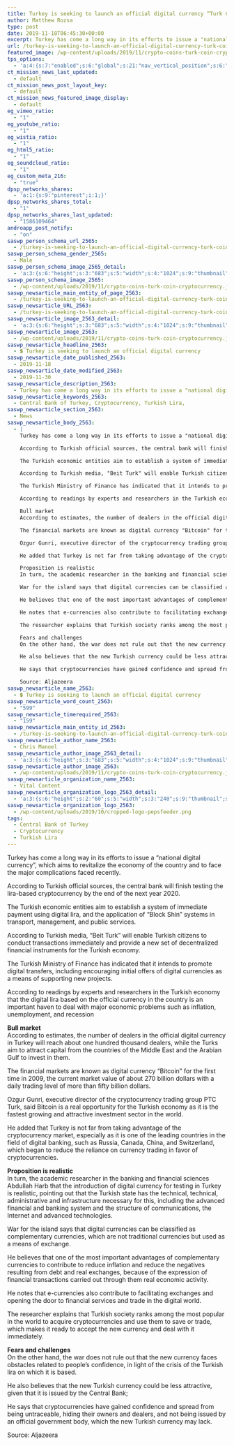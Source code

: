 ```yaml
---
title: Turkey is seeking to launch an official digital currency “Turk Coin”
author: Matthew Rozsa
type: post
date: 2019-11-18T06:45:30+00:00
excerpt: Turkey has come a long way in its efforts to issue a "national digital currency", which aims to revitalize the economy of the country and to face the major complications faced recently.
url: /turkey-is-seeking-to-launch-an-official-digital-currency-turk-coin/
featured_image: /wp-content/uploads/2019/11/crypto-coins-turk-coin-cryptocurrency.jpg
tps_options:
  - 'a:4:{s:7:"enabled";s:6:"global";s:21:"nav_vertical_position";s:6:"global";s:23:"nav_hide_on_first_slide";b:0;s:23:"slide_loading_mechanism";s:6:"global";}'
ct_mission_news_last_updated:
  - default
ct_mission_news_post_layout_key:
  - default
ct_mission_news_featured_image_display:
  - default
eg_vimeo_ratio:
  - "1"
eg_youtube_ratio:
  - "1"
eg_wistia_ratio:
  - "1"
eg_html5_ratio:
  - "1"
eg_soundcloud_ratio:
  - "1"
eg_custom_meta_216:
  - "true"
dpsp_networks_shares:
  - 'a:1:{s:9:"pinterest";i:1;}'
dpsp_networks_shares_total:
  - "1"
dpsp_networks_shares_last_updated:
  - "1586109464"
androapp_post_notify:
  - "on"
saswp_person_schema_url_2565:
  - /turkey-is-seeking-to-launch-an-official-digital-currency-turk-coin/
saswp_person_schema_gender_2565:
  - Male
saswp_person_schema_image_2565_detail:
  - 'a:3:{s:6:"height";s:3:"683";s:5:"width";s:4:"1024";s:9:"thumbnail";s:96:"/wp-content/uploads/2019/11/crypto-coins-turk-coin-cryptocurrency.jpg";}'
saswp_person_schema_image_2565:
  - /wp-content/uploads/2019/11/crypto-coins-turk-coin-cryptocurrency.jpg
saswp_newsarticle_main_entity_of_page_2563:
  - /turkey-is-seeking-to-launch-an-official-digital-currency-turk-coin/
saswp_newsarticle_URL_2563:
  - /turkey-is-seeking-to-launch-an-official-digital-currency-turk-coin/
saswp_newsarticle_image_2563_detail:
  - 'a:3:{s:6:"height";s:3:"683";s:5:"width";s:4:"1024";s:9:"thumbnail";s:96:"/wp-content/uploads/2019/11/crypto-coins-turk-coin-cryptocurrency.jpg";}'
saswp_newsarticle_image_2563:
  - /wp-content/uploads/2019/11/crypto-coins-turk-coin-cryptocurrency.jpg
saswp_newsarticle_headline_2563:
  - 💲 Turkey is seeking to launch an official digital currency
saswp_newsarticle_date_published_2563:
  - 2019-11-18
saswp_newsarticle_date_modified_2563:
  - 2019-11-30
saswp_newsarticle_description_2563:
  - Turkey has come a long way in its efforts to issue a "national digital currency", which aims to revitalize the economy of the country and to face the major complications faced recently.
saswp_newsarticle_keywords_2563:
  - Central Bank of Turkey, Cryptocurrency, Turkish Lira,
saswp_newsarticle_section_2563:
  - News
saswp_newsarticle_body_2563:
  - |
    Turkey has come a long way in its efforts to issue a "national digital currency", which aims to revitalize the economy of the country and to face the major complications faced recently.

    According to Turkish official sources, the central bank will finish testing the lira-based cryptocurrency by the end of the next year 2020.

    The Turkish economic entities aim to establish a system of immediate payment using digital lira, and the application of "Block Shin" systems in transport, management, and public services.

    According to Turkish media, "Beit Turk" will enable Turkish citizens to conduct transactions immediately and provide a new set of decentralized financial instruments for the Turkish economy.

    The Turkish Ministry of Finance has indicated that it intends to promote digital transfers, including encouraging initial offers of digital currencies as a means of supporting new projects.

    According to readings by experts and researchers in the Turkish economy that the digital lira based on the official currency in the country is an important haven to deal with major economic problems such as inflation, unemployment, and recession

    Bull market
    According to estimates, the number of dealers in the official digital currency in Turkey will reach about one hundred thousand dealers, while the Turks aim to attract capital from the countries of the Middle East and the Arabian Gulf to invest in them.

    The financial markets are known as digital currency "Bitcoin" for the first time in 2009, the current market value of about 270 billion dollars with a daily trading level of more than fifty billion dollars.

    Ozgur Gunri, executive director of the cryptocurrency trading group PTC Turk, said Bitcoin is a real opportunity for the Turkish economy as it is the fastest growing and attractive investment sector in the world.

    He added that Turkey is not far from taking advantage of the cryptocurrency market, especially as it is one of the leading countries in the field of digital banking, such as Russia, Canada, China, and Switzerland, which began to reduce the reliance on currency trading in favor of cryptocurrencies.

    Proposition is realistic
    In turn, the academic researcher in the banking and financial sciences Abdullah Harb that the introduction of digital currency for testing in Turkey is realistic, pointing out that the Turkish state has the technical, technical, administrative and infrastructure necessary for this, including the advanced financial and banking system and the structure of communications, the Internet and advanced technologies.

    War for the island says that digital currencies can be classified as complementary currencies, which are not traditional currencies but used as a means of exchange.

    He believes that one of the most important advantages of complementary currencies to contribute to reduce inflation and reduce the negatives resulting from debt and real exchanges, because of the expression of financial transactions carried out through them real economic activity.

    He notes that e-currencies also contribute to facilitating exchanges and opening the door to financial services and trade in the digital world.

    The researcher explains that Turkish society ranks among the most popular in the world to acquire cryptocurrencies and use them to save or trade, which makes it ready to accept the new currency and deal with it immediately.

    Fears and challenges
    On the other hand, the war does not rule out that the new currency faces obstacles related to people's confidence, in light of the crisis of the Turkish lira on which it is based.

    He also believes that the new Turkish currency could be less attractive, given that it is issued by the Central Bank;

    He says that cryptocurrencies have gained confidence and spread from being untraceable, hiding their owners and dealers, and not being issued by an official government body, which the new Turkish currency may lack.

    Source: Aljazeera
saswp_newsarticle_name_2563:
  - 💲 Turkey is seeking to launch an official digital currency
saswp_newsarticle_word_count_2563:
  - "599"
saswp_newsarticle_timerequired_2563:
  - "159"
saswp_newsarticle_main_entity_id_2563:
  - /turkey-is-seeking-to-launch-an-official-digital-currency-turk-coin/
saswp_newsarticle_author_name_2563:
  - Chris Manoel
saswp_newsarticle_author_image_2563_detail:
  - 'a:3:{s:6:"height";s:3:"683";s:5:"width";s:4:"1024";s:9:"thumbnail";s:96:"/wp-content/uploads/2019/11/crypto-coins-turk-coin-cryptocurrency.jpg";}'
saswp_newsarticle_author_image_2563:
  - /wp-content/uploads/2019/11/crypto-coins-turk-coin-cryptocurrency.jpg
saswp_newsarticle_organization_name_2563:
  - Vital Content
saswp_newsarticle_organization_logo_2563_detail:
  - 'a:3:{s:6:"height";s:2:"60";s:5:"width";s:3:"240";s:9:"thumbnail";s:82:"/wp-content/uploads/2019/10/cropped-logo-pepsfeeder.png";}'
saswp_newsarticle_organization_logo_2563:
  - /wp-content/uploads/2019/10/cropped-logo-pepsfeeder.png
tags:
  - Central Bank of Turkey
  - Cryptocurrency
  - Turkish Lira
---
```


Turkey has come a long way in its efforts to issue a &#8220;national digital currency&#8221;, which aims to revitalize the economy of the country and to face the major complications faced recently.

According to Turkish official sources, the central bank will finish testing the lira-based cryptocurrency by the end of the next year 2020.

The Turkish economic entities aim to establish a system of immediate payment using digital lira, and the application of &#8220;Block Shin&#8221; systems in transport, management, and public services.

According to Turkish media, &#8220;Beit Turk&#8221; will enable Turkish citizens to conduct transactions immediately and provide a new set of decentralized financial instruments for the Turkish economy.

The Turkish Ministry of Finance has indicated that it intends to promote digital transfers, including encouraging initial offers of digital currencies as a means of supporting new projects.

According to readings by experts and researchers in the Turkish economy that the digital lira based on the official currency in the country is an important haven to deal with major economic problems such as inflation, unemployment, and recession

**Bull market**  
According to estimates, the number of dealers in the official digital currency in Turkey will reach about one hundred thousand dealers, while the Turks aim to attract capital from the countries of the Middle East and the Arabian Gulf to invest in them.

The financial markets are known as digital currency &#8220;Bitcoin&#8221; for the first time in 2009, the current market value of about 270 billion dollars with a daily trading level of more than fifty billion dollars.

Ozgur Gunri, executive director of the cryptocurrency trading group PTC Turk, said Bitcoin is a real opportunity for the Turkish economy as it is the fastest growing and attractive investment sector in the world.

He added that Turkey is not far from taking advantage of the cryptocurrency market, especially as it is one of the leading countries in the field of digital banking, such as Russia, Canada, China, and Switzerland, which began to reduce the reliance on currency trading in favor of cryptocurrencies.

**Proposition is realistic**  
In turn, the academic researcher in the banking and financial sciences Abdullah Harb that the introduction of digital currency for testing in Turkey is realistic, pointing out that the Turkish state has the technical, technical, administrative and infrastructure necessary for this, including the advanced financial and banking system and the structure of communications, the Internet and advanced technologies.

War for the island says that digital currencies can be classified as complementary currencies, which are not traditional currencies but used as a means of exchange.

He believes that one of the most important advantages of complementary currencies to contribute to reduce inflation and reduce the negatives resulting from debt and real exchanges, because of the expression of financial transactions carried out through them real economic activity.

He notes that e-currencies also contribute to facilitating exchanges and opening the door to financial services and trade in the digital world.

The researcher explains that Turkish society ranks among the most popular in the world to acquire cryptocurrencies and use them to save or trade, which makes it ready to accept the new currency and deal with it immediately.

**Fears and challenges**  
On the other hand, the war does not rule out that the new currency faces obstacles related to people&#8217;s confidence, in light of the crisis of the Turkish lira on which it is based.

He also believes that the new Turkish currency could be less attractive, given that it is issued by the Central Bank;

He says that cryptocurrencies have gained confidence and spread from being untraceable, hiding their owners and dealers, and not being issued by an official government body, which the new Turkish currency may lack.

Source: Aljazeera
